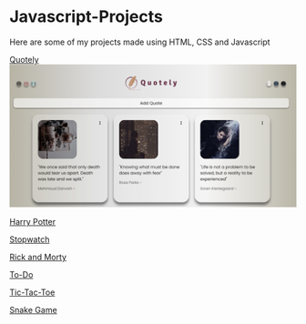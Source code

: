 # Javascript-Projects

Here are some of my projects made using HTML, CSS and Javascript

<a href="https://bushraaksoy.github.io/Javascript-Projects/quotely-js/">Quotely<a/>
![Quotely](images/quotely-ss.png "quotely")

<a href="https://bushraaksoy.github.io/Javascript-Projects/harry-potter/">Harry Potter<a/>
<img href="https://raw.githubusercontent.com/bushraaksoy/Javascript-Projects/main/images/harry-potter-ss.png" />

<a href="https://bushraaksoy.github.io/Javascript-Projects/stopwatch/">Stopwatch<a/>
<img href="https://raw.githubusercontent.com/bushraaksoy/Javascript-Projects/main/images/stopwatch-ss.png" />

<a href="https://bushraaksoy.github.io/Javascript-Projects/RickAndMorty/">Rick and Morty<a/>
<img href="https://raw.githubusercontent.com/bushraaksoy/Javascript-Projects/main/images/rick-and-morty-ss.png" />

<a href="https://bushraaksoy.github.io/Javascript-Projects/Todo/">To-Do<a/>
<img href="https://raw.githubusercontent.com/bushraaksoy/Javascript-Projects/main/images/to-do-ss.png" />

<a href="https://bushraaksoy.github.io/Javascript-Projects/tictactoe/">Tic-Tac-Toe<a/>
<img href="https://raw.githubusercontent.com/bushraaksoy/Javascript-Projects/main/images/tic-tac-toe-ss.png" />

<a href="https://bushraaksoy.github.io/Javascript-Projects/snake-game/">Snake Game<a/>
<img href="https://raw.githubusercontent.com/bushraaksoy/Javascript-Projects/main/images/snake-game-ss.png" />
